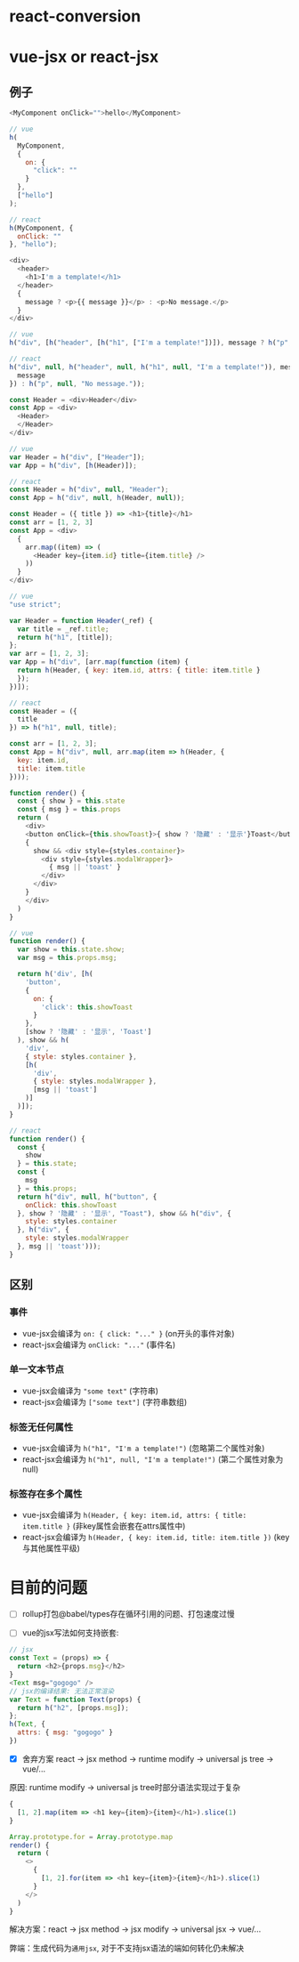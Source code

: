 # react-conversion

# vue-jsx or react-jsx
## 例子
```js
<MyComponent onClick="">hello</MyComponent>
```

```js
// vue
h(
  MyComponent,
  {
    on: {
      "click": ""
    }
  },
  ["hello"]
);
```

```js
// react
h(MyComponent, {
  onClick: ""
}, "hello");
```


```js
<div>
  <header>
    <h1>I'm a template!</h1>
  </header>
  {
    message ? <p>{{ message }}</p> : <p>No message.</p>
  }
</div>
```

```js
// vue
h("div", [h("header", [h("h1", ["I'm a template!"])]), message ? h("p", [{ message: message }]) : h("p", ["No message."])]);
```

```js
// react
h("div", null, h("header", null, h("h1", null, "I'm a template!")), message ? h("p", null, {
  message
}) : h("p", null, "No message."));
```

```js
const Header = <div>Header</div>
const App = <div>
  <Header>
  </Header>
</div>

```

```js
// vue
var Header = h("div", ["Header"]);
var App = h("div", [h(Header)]);
```

```js
// react
const Header = h("div", null, "Header");
const App = h("div", null, h(Header, null));
```

```js
const Header = ({ title }) => <h1>{title}</h1>
const arr = [1, 2, 3]
const App = <div>
  {
    arr.map((item) => (
      <Header key={item.id} title={item.title} />
    ))
  }
</div>
```

```js
// vue
"use strict";

var Header = function Header(_ref) {
  var title = _ref.title;
  return h("h1", [title]);
};
var arr = [1, 2, 3];
var App = h("div", [arr.map(function (item) {
  return h(Header, { key: item.id, attrs: { title: item.title }
  });
})]);
```

```js
// react
const Header = ({
  title
}) => h("h1", null, title);

const arr = [1, 2, 3];
const App = h("div", null, arr.map(item => h(Header, {
  key: item.id,
  title: item.title
})));
```

```js
function render() {
  const { show } = this.state
  const { msg } = this.props
  return (
    <div>
    <button onClick={this.showToast}>{ show ? '隐藏' : '显示'}Toast</button>
    {
      show && <div style={styles.container}>
        <div style={styles.modalWrapper}>
          { msg || 'toast' }
        </div>
      </div>
    }
    </div>
  )
}
```

```js
// vue
function render() {
  var show = this.state.show;
  var msg = this.props.msg;

  return h('div', [h(
    'button',
    {
      on: {
        'click': this.showToast
      }
    },
    [show ? '隐藏' : '显示', 'Toast']
  ), show && h(
    'div',
    { style: styles.container },
    [h(
      'div',
      { style: styles.modalWrapper },
      [msg || 'toast']
    )]
  )]);
}
```

```js
// react
function render() {
  const {
    show
  } = this.state;
  const {
    msg
  } = this.props;
  return h("div", null, h("button", {
    onClick: this.showToast
  }, show ? '隐藏' : '显示', "Toast"), show && h("div", {
    style: styles.container
  }, h("div", {
    style: styles.modalWrapper
  }, msg || 'toast')));
}
```
## 区别

### 事件
- vue-jsx会编译为 `on: { click: "..." }` (on开头的事件对象)
- react-jsx会编译为 `onClick: "..."` (事件名)

### 单一文本节点
- vue-jsx会编译为 `"some text"` (字符串)
- react-jsx会编译为 `["some text"]` (字符串数组)

### 标签无任何属性
- vue-jsx会编译为 `h("h1", "I'm a template!")` (忽略第二个属性对象)
- react-jsx会编译为 `h("h1", null, "I'm a template!")` (第二个属性对象为null)

### 标签存在多个属性
- vue-jsx会编译为  `h(Header, { key: item.id, attrs: { title: item.title }` (非key属性会嵌套在attrs属性中)
- react-jsx会编译为 `h(Header, { key: item.id, title: item.title })` (key与其他属性平级)


# 目前的问题
- [ ] rollup打包@babel/types存在循环引用的问题、打包速度过慢

- [ ] vue的jsx写法如何支持嵌套:

```js
// jsx
const Text = (props) => {
  return <h2>{props.msg}</h2>
}
<Text msg="gogogo" />
// jsx的编译结果: 无法正常渲染
var Text = function Text(props) {
  return h("h2", [props.msg]);
};
h(Text, {
  attrs: { msg: "gogogo" }
})
```

- [x] 舍弃方案
react -> jsx method -> runtime modify -> universal js tree -> vue/...

原因: runtime modify -> universal js tree时部分语法实现过于复杂
```js
{
  [1, 2].map(item => <h1 key={item}>{item}</h1>).slice(1)
}
```

```js
Array.prototype.for = Array.prototype.map
render() {
  return (
    <>
      {
        [1, 2].for(item => <h1 key={item}>{item}</h1>).slice(1)
      }
    </>
  )
}
```

解决方案：react -> jsx method -> jsx modify -> universal jsx -> vue/...

弊端：生成代码为`通用jsx`, 对于不支持jsx语法的端如何转化仍未解决
